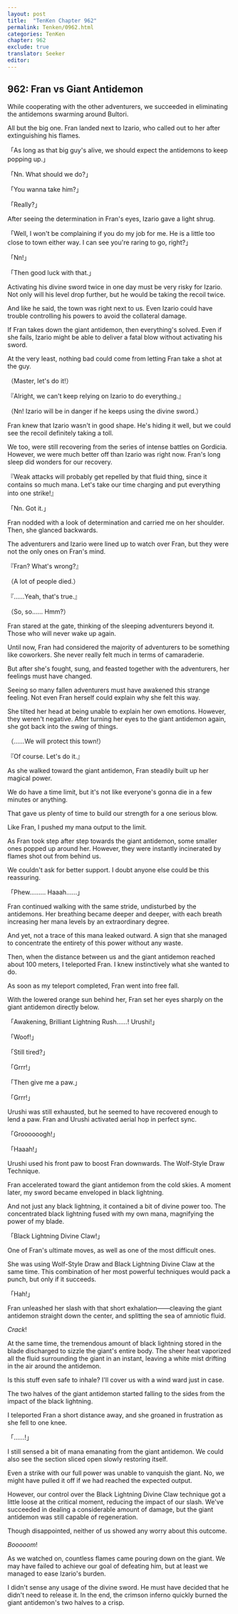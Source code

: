 ```yaml
---
layout: post
title:  "TenKen Chapter 962"
permalink: Tenken/0962.html
categories: TenKen
chapter: 962
exclude: true
translator: Seeker
editor: 
---
```

<h2>962: Fran vs Giant Antidemon</h2>

While cooperating with the other adventurers, we succeeded in eliminating the antidemons swarming around Bultori.

All but the big one. Fran landed next to Izario, who called out to her after extinguishing his flames.

「As long as that big guy's alive, we should expect the antidemons to keep popping up.」

「Nn. What should we do?」

「You wanna take him?」

「Really?」

After seeing the determination in Fran's eyes, Izario gave a light shrug.

「Well, I won't be complaining if you do my job for me. He is a little too close to town either way. I can see you're raring to go, right?」

「Nn!」

「Then good luck with that.」

Activating his divine sword twice in one day must be very risky for Izario. Not only will his level drop further, but he would be taking the recoil twice.

And like he said, the town was right next to us. Even Izario could have trouble controlling his powers to avoid the collateral damage.

If Fran takes down the giant antidemon, then everything's solved. Even if she fails, Izario might be able to deliver a fatal blow without activating his sword.

At the very least, nothing bad could come from letting Fran take a shot at the guy.

（Master, let's do it!）

『Alright, we can't keep relying on Izario to do everything.』

（Nn! Izario will be in danger if he keeps using the divine sword.）

Fran knew that Izario wasn't in good shape. He's hiding it well, but we could see the recoil definitely taking a toll.

We too, were still recovering from the series of intense battles on Gordicia. However, we were much better off than Izario was right now. Fran's long sleep did wonders for our recovery.

『Weak attacks will probably get repelled by that fluid thing, since it contains so much mana. Let's take our time charging and put everything into one strike!』

「Nn. Got it.」

Fran nodded with a look of determination and carried me on her shoulder. Then, she glanced backwards.

The adventurers and Izario were lined up to watch over Fran, but they were not the only ones on Fran's mind.

『Fran? What's wrong?』

（A lot of people died.）

『……Yeah, that's true.』

（So, so…… Hmm?）

Fran stared at the gate, thinking of the sleeping adventurers beyond it. Those who will never wake up again.

Until now, Fran had considered the majority of adventurers to be something like coworkers. She never really felt much in terms of camaraderie.

But after she's fought, sung, and feasted together with the adventurers, her feelings must have changed.

Seeing so many fallen adventurers must have awakened this strange feeling. Not even Fran herself could explain why she felt this way.

She tilted her head at being unable to explain her own emotions. However, they weren't negative. After turning her eyes to the giant antidemon again, she got back into the swing of things.

（……We will protect this town!）

『Of course. Let's do it.』

As she walked toward the giant antidemon, Fran steadily built up her magical power.

We do have a time limit, but it's not like everyone's gonna die in a few minutes or anything.

That gave us plenty of time to build our strength for a one serious blow.

Like Fran, I pushed my mana output to the limit.

As Fran took step after step towards the giant antidemon, some smaller ones popped up around her. However, they were instantly incinerated by flames shot out from behind us.

We couldn't ask for better support. I doubt anyone else could be this reassuring.

「Phew……… Haaah……」

Fran continued walking with the same stride, undisturbed by the antidemons. Her breathing became deeper and deeper, with each breath increasing her mana levels by an extraordinary degree.

And yet, not a trace of this mana leaked outward. A sign that she managed to concentrate the entirety of this power without any waste.

Then, when the distance between us and the giant antidemon reached about 100 meters, I teleported Fran. I knew instinctively what she wanted to do.

As soon as my teleport completed, Fran went into free fall.

With the lowered orange sun behind her, Fran set her eyes sharply on the giant antidemon directly below.

「Awakening, Brilliant Lightning Rush……! Urushi!」

「Woof!」

「Still tired?」

「Grrr!」

「Then give me a paw.」

「Grrr!」

Urushi was still exhausted, but he seemed to have recovered enough to lend a paw. Fran and Urushi activated aerial hop in perfect sync.

「Groooooogh!」

「Haaah!」

Urushi used his front paw to boost Fran downwards. The Wolf-Style Draw Technique.

Fran accelerated toward the giant antidemon from the cold skies. A moment later, my sword became enveloped in black lightning.

And not just any black lightning, it contained a bit of divine power too. The concentrated black lightning fused with my own mana, magnifying the power of my blade.

「Black Lightning Divine Claw!」

One of Fran's ultimate moves, as well as one of the most difficult ones.

She was using Wolf-Style Draw and Black Lightning Divine Claw at the same time. This combination of her most powerful techniques would pack a punch, but only if it succeeds.

「Hah!」

Fran unleashed her slash with that short exhalation――cleaving the giant antidemon straight down the center, and splitting the sea of amniotic fluid.

*Crack*!

At the same time, the tremendous amount of black lightning stored in the blade discharged to sizzle the giant's entire body. The sheer heat vaporized all the fluid surrounding the giant in an instant, leaving a white mist drifting in the air around the antidemon.

Is this stuff even safe to inhale? I'll cover us with a wind ward just in case.

The two halves of the giant antidemon started falling to the sides from the impact of the black lightning.

I teleported Fran a short distance away, and she groaned in frustration as she fell to one knee.

「……!」

I still sensed a bit of mana emanating from the giant antidemon. We could also see the section sliced open slowly restoring itself.

Even a strike with our full power was unable to vanquish the giant. No, we might have pulled it off if we had reached the expected output.

However, our control over the Black Lightning Divine Claw technique got a little loose at the critical moment, reducing the impact of our slash. We've succeeded in dealing a considerable amount of damage, but the giant antidemon was still capable of regeneration.

Though disappointed, neither of us showed any worry about this outcome.

*Booooom*!

As we watched on, countless flames came pouring down on the giant. We may have failed to achieve our goal of defeating him, but at least we managed to ease Izario's burden.

I didn't sense any usage of the divine sword. He must have decided that he didn't need to release it. In the end, the crimson inferno quickly burned the giant antidemon's two halves to a crisp.








